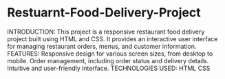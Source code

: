 # Restuarnt-Food-Delivery-Project
INTRODUCTION:
This project is a responsive restaurant food delivery project built using HTML and CSS. It provides an interactive user interface for managing restaurant orders, menus, and customer information.
FEATURES:
Responsive design for various screen sizes, from desktop to mobile.
Order management, including order status and delivery details.
Intuitive and user-friendly interface.
TECHNOLOGIES USED:
HTML
CSS
